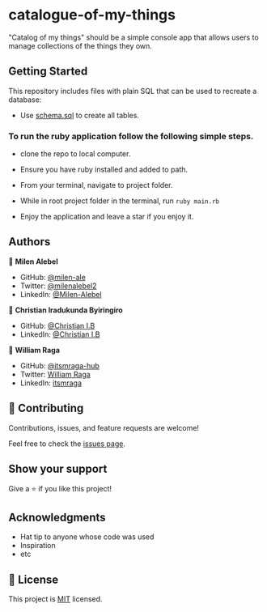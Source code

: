 # catalogue-of-my-things

"Catalog of my things" should be a simple console app that allows users to manage collections of the things they own.

## Getting Started

This repository includes files with plain SQL that can be used to recreate a database:

- Use [schema.sql](./schema.sql) to create all tables.

### To run the ruby application follow the following simple steps.

- clone the repo to local computer.

- Ensure you have ruby installed and added to path.

- From your terminal, navigate to project folder.

- While in root project folder in the terminal, run `ruby main.rb`

- Enjoy the application and leave a star if you enjoy it.

## Authors

👤 **Milen Alebel**

- GitHub: [@milen-ale](https://github.com/@milen-ale)
- Twitter: [@milenalebel2](https://twitter.com/milenalebel2)
- LinkedIn: [@Milen-Alebel](https://linkedin.com/in/Milen-Alebel)

👤 **Christian Iradukunda Byiringiro**

- GitHub: [@Christian I.B](https://github.com/Christianib003)
- LinkedIn: [@Christian I.B](https://www.linkedin.com/in/christian-iradukunda/)

👤 **William Raga**

- GitHub: [@itsmraga-hub](https://github.com/itsmraga-hub)
- Twitter: [William Raga](https://twitter.com/@RagaMacharia)
- LinkedIn: [itsmraga](https://linkedin.com/in/itsmraga)

## 🤝 Contributing

Contributions, issues, and feature requests are welcome!

Feel free to check the [issues page](../../issues/).

## Show your support

Give a ⭐️ if you like this project!

## Acknowledgments

- Hat tip to anyone whose code was used
- Inspiration
- etc

## 📝 License

This project is [MIT](./MIT.md) licensed.
